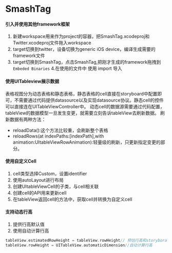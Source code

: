 # SmashTag

#### 引入并使用其他framework框架
1. 新建workspace用来作为project的容器，把SmashTag.xcodeproj和Twitter.xcodeproj文件拖入workspace
2. target切换到twitter，设备切换为generic iOS device，编译生成需要的framework文件
3. target切换到SmashTag，点击SmashTag,把刚才生成的framework拖拽到`Embeded Binaries`
4.在使用的文件中 使用 import 导入

#### 使用UITableview展示数据
表格视图分为动态表格和静态表格，静态表格的cell直接在storyboard中配置即可，不需要通过代码提供datasource以及实现datasource协议。静态cell的控件可以直接连在UITableViewController中。
动态cell的数据源需要通过代码配置，tableView的数据模型一旦发生变更，就需要立刻告诉tableView去刷新数据。
刷新数据有两种方法：
- reloadData():这个方法比较重，会刷新整个表格
- reloadRows(at indexPaths:[indexPath],with animation:UItableViewRowAnimation):轻量级的刷新，只更新指定变更的部分。

#### 使用自定义Cell
1. cell类型选择Custom，设置identifier
2. 使用autoLayout进行布局
3. 创建UItableViewCell的子类，与cell相关联
4. 创建cell的API用来更新cell
5. 在tableView返回cell的方法中，获取cell并转换为自定义cell


#### 支持动态行高
1. 提供行高默认值
2. 使用自动计算行高
```swift
tableView.estimatedRowHeight = tableView.rowHeight// 预估行高和storyborad中设置一致
tableView.rowHeight = UITableView.automaticDimension//自动计算行高
```
